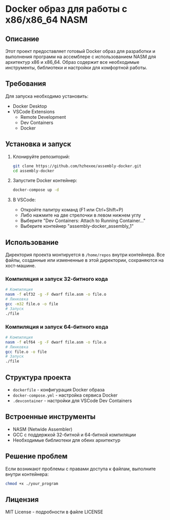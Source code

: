 # Docker образ для работы с x86/x86_64 NASM

## Описание
Этот проект предоставляет готовый Docker образ для разработки и выполнения программ на ассемблере с использованием NASM для архитектур x86 и x86_64. Образ содержит все необходимые инструменты, библиотеки и настройки для комфортной работы.

## Требования
Для запуска необходимо установить:
- Docker Desktop
- VSCode Extensions
  - Remote Development
  - Dev Containers
  - Docker

## Установка и запуск
1. Клонируйте репозиторий:
   ```bash
   git clone https://github.com/hzhexee/assembly-docker.git
   cd assembly-docker
   ```

2. Запустите Docker контейнер:
   ```bash
   docker-compose up -d
   ```

3. В VSCode:
   - Откройте палитру команд (F1 или Ctrl+Shift+P)
   - Либо нажмите на две стрелочки в левом нижнем углу
   - Выберите "Dev Containers: Attach to Running Container..."
   - Выберите контейнер "assembly-docker_assembly_1"

## Использование
Директория проекта монтируется в `/home/repos` внутри контейнера. Все файлы, созданные или измененные в этой директории, сохраняются на хост-машине.

### Компиляция и запуск 32-битного кода
```bash
# Компиляция
nasm -f elf32 -g -F dwarf file.asm -o file.o
# Линковка
gcc -m32 file.o -o file
# Запуск
./file
```

### Компиляция и запуск 64-битного кода
```bash
# Компиляция
nasm -f elf64 -g -F dwarf file.asm -o file.o
# Линковка
gcc file.o -o file
# Запуск
./file
```

## Структура проекта
- `dockerfile` - конфигурация Docker образа
- `docker-compose.yml` - настройка сервиса Docker
- `.devcontainer` - настройки для VSCode Dev Containers

## Встроенные инструменты
- NASM (Netwide Assembler)
- GCC с поддержкой 32-битной и 64-битной компиляции
- Необходимые библиотеки для обеих архитектур

## Решение проблем
Если возникают проблемы с правами доступа к файлам, выполните внутри контейнера:
```bash
chmod +x ./your_program
```

## Лицензия
MIT License - подробности в файле LICENSE

